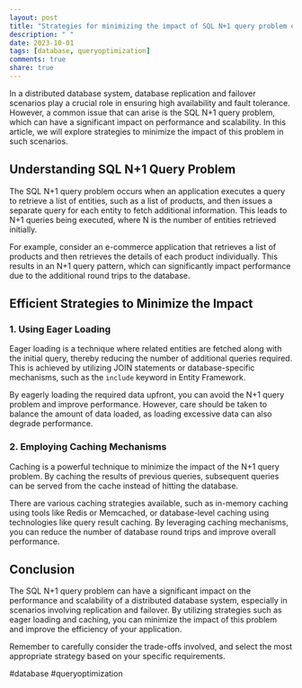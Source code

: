 ```yaml
---
layout: post
title: "Strategies for minimizing the impact of SQL N+1 query problem on database replication and failover scenarios"
description: " "
date: 2023-10-01
tags: [database, queryoptimization]
comments: true
share: true
---
```


In a distributed database system, database replication and failover scenarios play a crucial role in ensuring high availability and fault tolerance. However, a common issue that can arise is the SQL N+1 query problem, which can have a significant impact on performance and scalability. In this article, we will explore strategies to minimize the impact of this problem in such scenarios.

## Understanding SQL N+1 Query Problem

The SQL N+1 query problem occurs when an application executes a query to retrieve a list of entities, such as a list of products, and then issues a separate query for each entity to fetch additional information. This leads to N+1 queries being executed, where N is the number of entities retrieved initially.

For example, consider an e-commerce application that retrieves a list of products and then retrieves the details of each product individually. This results in an N+1 query pattern, which can significantly impact performance due to the additional round trips to the database.

## Efficient Strategies to Minimize the Impact

### 1. Using Eager Loading

Eager loading is a technique where related entities are fetched along with the initial query, thereby reducing the number of additional queries required. This is achieved by utilizing JOIN statements or database-specific mechanisms, such as the `include` keyword in Entity Framework.

By eagerly loading the required data upfront, you can avoid the N+1 query problem and improve performance. However, care should be taken to balance the amount of data loaded, as loading excessive data can also degrade performance.

### 2. Employing Caching Mechanisms

Caching is a powerful technique to minimize the impact of the N+1 query problem. By caching the results of previous queries, subsequent queries can be served from the cache instead of hitting the database.

There are various caching strategies available, such as in-memory caching using tools like Redis or Memcached, or database-level caching using technologies like query result caching. By leveraging caching mechanisms, you can reduce the number of database round trips and improve overall performance.

## Conclusion

The SQL N+1 query problem can have a significant impact on the performance and scalability of a distributed database system, especially in scenarios involving replication and failover. By utilizing strategies such as eager loading and caching, you can minimize the impact of this problem and improve the efficiency of your application.

Remember to carefully consider the trade-offs involved, and select the most appropriate strategy based on your specific requirements.

#database #queryoptimization